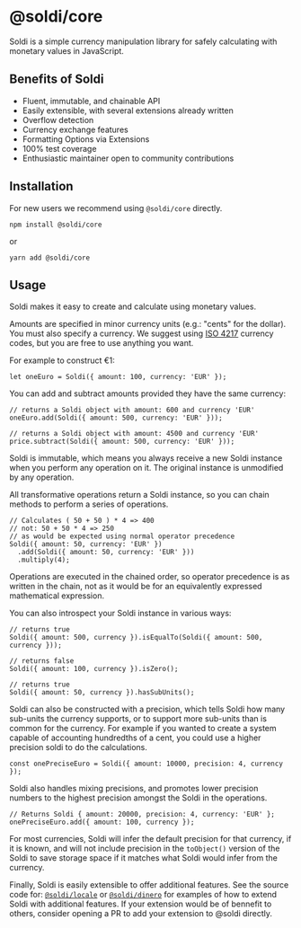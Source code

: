 # @soldi/core

Soldi is a simple currency manipulation library for safely calculating
with monetary values in JavaScript.

## Benefits of Soldi

- Fluent, immutable, and chainable API
- Easily extensible, with several extensions already written
- Overflow detection
- Currency exchange features
- Formatting Options via Extensions
- 100% test coverage
- Enthusiastic maintainer open to community contributions

## Installation

For new users we recommend using `@soldi/core` directly.

`npm install @soldi/core`

or

`yarn add @soldi/core`

## Usage

Soldi makes it easy to create and calculate using monetary values.

Amounts are specified in minor currency units (e.g.: "cents" for the
dollar). You must also specify a currency. We suggest using [ISO
4217](https://en.wikipedia.org/wiki/ISO_4217) currency codes, but you
are free to use anything you want.

For example to construct €1:

```
let oneEuro = Soldi({ amount: 100, currency: 'EUR' });
```

You can add and subtract amounts provided they have the same currency:

```
// returns a Soldi object with amount: 600 and currency 'EUR'
oneEuro.add(Soldi({ amount: 500, currency: 'EUR' }));
```

```
// returns a Soldi object with amount: 4500 and currency 'EUR'
price.subtract(Soldi({ amount: 500, currency: 'EUR' }));
```

Soldi is immutable, which means you always receive a new Soldi
instance when you perform any operation on it. The original instance
is unmodified by any operation.

All transformative operations return a Soldi instance, so you can
chain methods to perform a series of operations.

```
// Calculates ( 50 + 50 ) * 4 => 400
// not: 50 + 50 * 4 => 250
// as would be expected using normal operator precedence
Soldi({ amount: 50, currency: 'EUR' })
  .add(Soldi({ amount: 50, currency: 'EUR' }))
  .multiply(4);
```

Operations are executed in the chained order, so operator precedence
is as written in the chain, not as it would be for an equivalently
expressed mathematical expression.

You can also introspect your Soldi instance in various ways:

```
// returns true
Soldi({ amount: 500, currency }).isEqualTo(Soldi({ amount: 500, currency }));

// returns false
Soldi({ amount: 100, currency }).isZero();

// returns true
Soldi({ amount: 50, currency }).hasSubUnits();
```

Soldi can also be constructed with a precision, which tells Soldi how
many sub-units the currency supports, or to support more sub-units
than is common for the currency. For example if you wanted to create a
system capable of accounting hundredths of a cent, you could use a
higher precision soldi to do the calculations.

```
const onePreciseEuro = Soldi({ amount: 10000, precision: 4, currency });
```

Soldi also handles mixing precisions, and promotes lower precision numbers
to the highest precision amongst the Soldi in the operations.

```
// Returns Soldi { amount: 20000, precision: 4, currency: 'EUR' };
onePreciseEuro.add({ amount: 100, currency });
```

For most currencies, Soldi will infer the default precision for that
currency, if it is known, and will not include precision in the
`toObject()` version of the Soldi to save storage space if it matches
what Soldi would infer from the currency.

Finally, Soldi is easily extensible to offer additional features.  See
the source code for:
[`@soldi/locale`](https://github.com/nick-codes/soldi.js/blob/main/packages/locale/src/locale.js)
or
[`@soldi/dinero`](https://github.com/nick-codes/soldi.js/blob/main/packages/dinero/src/dinero.js)
for examples of how to extend Soldi with additional features. If your
extension would be of bennefit to others, consider opening a PR to add
your extension to @soldi directly.